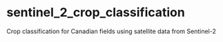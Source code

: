 # sentinel_2_crop_classification
Crop classification for Canadian fields using satellite data from Sentinel-2
